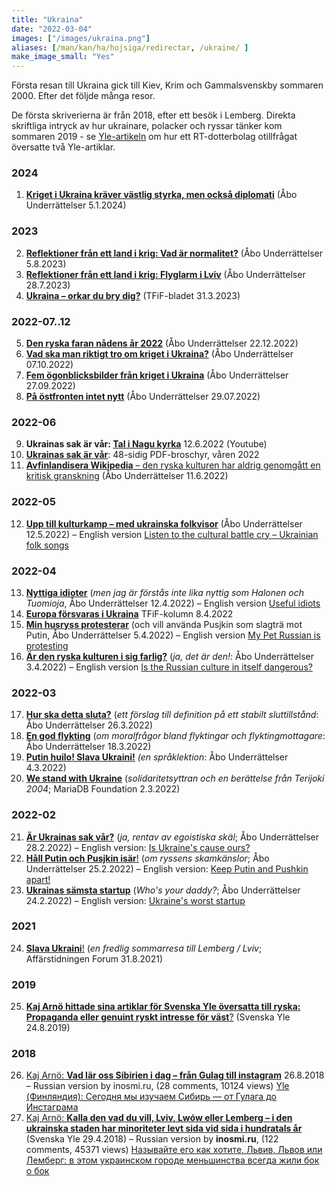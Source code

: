 ```yaml
---
title: "Ukraina"
date: "2022-03-04"
images: ["/images/ukraina.png"]
aliases: [/man/kan/ha/hojsiga/redirectar, /ukraine/	]
make_image_small: "Yes"
---
```


Första resan till Ukraina gick till Kiev, Krim och Gammalsvenskby sommaren 2000. Efter det följde många resor.

De första skriverierna är från 2018, efter ett besök i Lemberg. Direkta skriftliga intryck av hur ukrainare, polacker och ryssar tänker kom sommaren 2019 - se [Yle-artikeln](https://svenska.yle.fi/artikel/2019/08/24/kaj-arno-hittade-sina-artiklar-for-svenska-yle-oversatta-till-ryska-propaganda) om hur ett RT-dotterbolag otillfrågat översatte två Yle-artiklar.

### 2024
1. **[Kriget i Ukraina kräver västlig styrka, men också diplomati](https://abounderrattelser.fi/kriget-i-ukraina-kraver-vastlig-styrka-men-ocksa-diplomati/)** (Åbo Underrättelser 5.1.2024)

### 2023
2. **[Reflektioner från ett land i krig: Vad är normalitet?](https://abounderrattelser.fi/reflektioner-fran-ett-land-i-krig-vad-ar-normalitet/
)** (Åbo Underrättelser 5.8.2023)
1. **[Reflektioner från ett land i krig: Flyglarm i Lviv](https://abounderrattelser.fi/reflektioner-fran-ett-land-i-krig-flyglarm-i-lviv/
)** (Åbo Underrättelser 28.7.2023)
3. **[Ukraina – orkar du bry dig?](https://tfif.fi/kaj-arno-ukraina-orkar-du-bry-dig/)**  (TFiF-bladet 31.3.2023)

### 2022-07..12
5. **[Den ryska faran nådens år 2022](https://abounderrattelser.fi/den-ryska-faran-nadens-ar-2022/)** (Åbo Underrättelser 22.12.2022)
2. **[Vad ska man riktigt tro om kriget i Ukraina?](https://abounderrattelser.fi/vad-ska-man-riktigt-tro-om-kriget-i-ukraina/)** (Åbo Underrättelser 07.10.2022)
3. **[Fem ögonblicksbilder från kriget i Ukraina](https://abounderrattelser.fi/fem-ogonblicksbilder-fran-kriget-i-ukraina/)** (Åbo Underrättelser 27.09.2022)
4. **[På östfronten intet nytt](https://abounderrattelser.fi/pa-ostfronten-intet-nytt/)** (Åbo Underrättelser 29.07.2022)

### 2022-06

9. **Ukrainas sak är vår: [Tal i Nagu kyrka](https://youtu.be/VarF_VVckEE)** 12.6.2022 (Youtube)
2. **[Ukrainas sak är vår](https://kaj.arno.fi/ukrainas-sak/)**: 48-sidig PDF-broschyr, våren 2022
3. [**Avfinlandisera Wikipedia** – den ryska kulturen har aldrig genomgått en kritisk granskning](https://abounderrattelser.fi/avfinlandisera-wikipedia-den-ryska-kulturen-har-aldrig-genomgatt-en-kritisk-granskning/) (Åbo Underrättelser 11.6.2022)

### 2022-05

12. **[Upp till kulturkamp – med ukrainska folkvisor](https://abounderrattelser.fi/upp-till-kulturkamp-med-ukrainska-folkvisor/)** (Åbo Underrättelser 12.5.2022) – English version [Listen to the cultural battle cry – Ukrainian folk songs](https://www.facebook.com/kajarno/posts/pfbid02J5jnxtwDpyZQqnVDxupHYzdZyN3xe4oDFDDZPWdZa8VhjBt8Z1Axzt3vPCcDQe9l)


### 2022-04

13. **[Nyttiga idioter](https://abounderrattelser.fi/nyttiga-idioter/)** (_men jag är förstås inte lika nyttig som Halonen och Tuomioja_, Åbo Underrättelser 12.4.2022) – English version [Useful idiots](https://www.facebook.com/kajarno/posts/10224161383094785)
6. **[Europa försvaras i Ukraina](https://tfif.fi/europa-forsvaras-i-ukraina/)** TFiF-kolumn 8.4.2022
7. **[Min husryss protesterar](https://abounderrattelser.fi/min-husryss-protesterar/)** (och vill använda Pusjkin som slagträ mot Putin, Åbo Underrättelser 5.4.2022) – English version [My Pet Russian is protesting](https://www.facebook.com/kajarno/posts/10224128762519291)
8. **[Är den ryska kulturen i sig farlig?](https://abounderrattelser.fi/ar-den-ryska-kulturen-i-sig-farlig/)** (_ja, det är den!_: Åbo Underrättelser 3.4.2022) – English version [Is the Russian culture in itself dangerous?](https://www.facebook.com/kajarno/posts/10224119322603299)


### 2022-03

17. **[Hur ska detta sluta?](https://abounderrattelser.fi/hur-ska-detta-sluta/)** (_ett förslag till definition på ett stabilt sluttillstånd_: Åbo Underrättelser 26.3.2022)
10. **[En god flykting](https://abounderrattelser.fi/en-god-flykting/)** (_om moralfrågor bland flyktingar och flyktingmottagare_: Åbo Underrättelser 18.3.2022)
11. [**Putin huilo! Slava Ukraini!**](https://abounderrattelser.fi/putin-huilo-slava-ukraini/) _(en språklektion_: Åbo Underrättelser 4.3.2022)
12. [**We stand with Ukraine**](https://mariadb.org/we-stand-with-ukraine/) (_solidaritetsyttran och en berättelse från Terijoki 2004_; MariaDB Foundation 2.3.2022)

### 2022-02

21. [**Är Ukrainas sak vår?**](https://abounderrattelser.fi/ar-ukrainas-sak-var/) (_ja, rentav av egoistiska skäl_; Åbo Underrättelser 28.2.2022) – English version: [Is Ukraine's cause ours?](https://www.facebook.com/kajarno/posts/10223962127793527)
14. [**Håll Putin och Pusjkin isär**!](https://abounderrattelser.fi/hall-putin-och-pusjkin-isar/) (_om ryssens skamkänslor_; Åbo Underrättelser 25.2.2022) – English version: [Keep Putin and Pushkin apart!](https://www.facebook.com/kajarno/posts/10223946730808612)
15. [**Ukrainas sämsta startup**](https://abounderrattelser.fi/ukrainas-samsta-startup/) (_Who's your daddy?_; Åbo Underrättelser 24.2.2022) – English version: [Ukraine's worst startup](https://www.facebook.com/kajarno/posts/10223940368889568)

### 2021

24. [**Slava Ukraini**!](https://www.forum-mag.fi/slava-ukraini) (_en fredlig sommarresa till Lemberg / Lviv_; Affärstidningen Forum 31.8.2021)

### 2019

25. [**Kaj Arnö hittade sina artiklar för Svenska Yle översatta till ryska: Propaganda eller genuint ryskt intresse för väst**?](https://svenska.yle.fi/artikel/2019/08/24/kaj-arno-hittade-sina-artiklar-for-svenska-yle-oversatta-till-ryska-propaganda) (Svenska Yle 24.8.2019)

### 2018

26. [Kaj Arnö: **Vad lär oss Sibirien i dag – från Gulag till instagram**](https://svenska.yle.fi/artikel/2018/08/26/kaj-arno-vad-lar-oss-sibirien-i-dag-fran-gulag-till-instagram) 26.8.2018 – Russian version by inosmi.ru, (28 comments, 10124 views) [Yle (Финляндия): Сегодня мы изучаем Сибирь — от Гулага до Инстаграма](https://inosmi.ru/20180918/243253890.html)
23. [Kaj Arnö: **Kalla den vad du vill, Lviv, Lwów eller Lemberg – i den ukrainska staden har minoriteter levt sida vid sida i hundratals år**](https://svenska.yle.fi/artikel/2018/04/29/kaj-arno-kalla-den-vad-du-vill-lviv-lwow-eller-lemberg-i-den-ukrainska-staden-har) (Svenska Yle 29.4.2018) – Russian version by **inosmi.ru**, (122 comments, 45371 views) [Называйте его как хотите, Львив, Львов или Лемберг: в этом украинском городе меньшинства всегда жили бок о бок](https://inosmi.ru/20180513/242195236.html)

